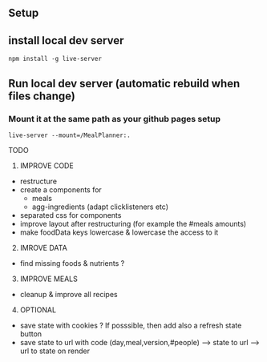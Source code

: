 
## Setup




## install local dev server

```
npm install -g live-server
```

## Run local dev server (automatic rebuild when files change)
### Mount it at the same path as your github pages setup
```
live-server --mount=/MealPlanner:.
```


TODO




1) IMPROVE CODE
- restructure
- create a components for
    - meals
    - agg-ingredients (adapt clicklisteners etc)
- separated css for components
- improve layout after restructuring (for example the #meals amounts)
- make foodData keys lowercase & lowercase the access to it

2) IMROVE DATA
- find missing foods & nutrients ?

3) IMPROVE MEALS
- cleanup & improve all recipes

4) OPTIONAL
- save state with cookies ? If posssible, then add also a refresh state button
- save state to url with code (day,meal,version,#people)
    --> state to url
    --> url to state on render




